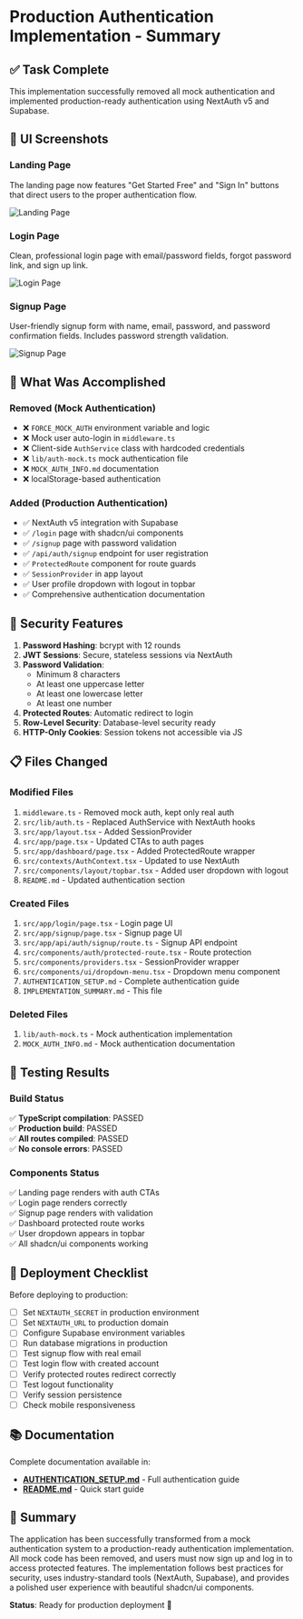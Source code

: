 # Production Authentication Implementation - Summary

## ✅ Task Complete

This implementation successfully removed all mock authentication and implemented production-ready authentication using NextAuth v5 and Supabase.

## 📸 UI Screenshots

### Landing Page
The landing page now features "Get Started Free" and "Sign In" buttons that direct users to the proper authentication flow.

![Landing Page](https://github.com/user-attachments/assets/d301c093-27bd-4789-875a-7d5526e6f10b)

### Login Page
Clean, professional login page with email/password fields, forgot password link, and sign up link.

![Login Page](https://github.com/user-attachments/assets/71e3814e-d1f4-423b-8f31-a8ad7a9e6643)

### Signup Page
User-friendly signup form with name, email, password, and password confirmation fields. Includes password strength validation.

![Signup Page](https://github.com/user-attachments/assets/64b053b0-e6a8-4c4b-90eb-2ff55648567a)

## 🎯 What Was Accomplished

### Removed (Mock Authentication)
- ❌ `FORCE_MOCK_AUTH` environment variable and logic
- ❌ Mock user auto-login in `middleware.ts`
- ❌ Client-side `AuthService` class with hardcoded credentials
- ❌ `lib/auth-mock.ts` mock authentication file
- ❌ `MOCK_AUTH_INFO.md` documentation
- ❌ localStorage-based authentication

### Added (Production Authentication)
- ✅ NextAuth v5 integration with Supabase
- ✅ `/login` page with shadcn/ui components
- ✅ `/signup` page with password validation
- ✅ `/api/auth/signup` endpoint for user registration
- ✅ `ProtectedRoute` component for route guards
- ✅ `SessionProvider` in app layout
- ✅ User profile dropdown with logout in topbar
- ✅ Comprehensive authentication documentation

## 🔐 Security Features

1. **Password Hashing**: bcrypt with 12 rounds
2. **JWT Sessions**: Secure, stateless sessions via NextAuth
3. **Password Validation**: 
   - Minimum 8 characters
   - At least one uppercase letter
   - At least one lowercase letter
   - At least one number
4. **Protected Routes**: Automatic redirect to login
5. **Row-Level Security**: Database-level security ready
6. **HTTP-Only Cookies**: Session tokens not accessible via JS

## 📋 Files Changed

### Modified Files
1. `middleware.ts` - Removed mock auth, kept only real auth
2. `src/lib/auth.ts` - Replaced AuthService with NextAuth hooks
3. `src/app/layout.tsx` - Added SessionProvider
4. `src/app/page.tsx` - Updated CTAs to auth pages
5. `src/app/dashboard/page.tsx` - Added ProtectedRoute wrapper
6. `src/contexts/AuthContext.tsx` - Updated to use NextAuth
7. `src/components/layout/topbar.tsx` - Added user dropdown with logout
8. `README.md` - Updated authentication section

### Created Files
1. `src/app/login/page.tsx` - Login page UI
2. `src/app/signup/page.tsx` - Signup page UI
3. `src/app/api/auth/signup/route.ts` - Signup API endpoint
4. `src/components/auth/protected-route.tsx` - Route protection
5. `src/components/providers.tsx` - SessionProvider wrapper
6. `src/components/ui/dropdown-menu.tsx` - Dropdown menu component
7. `AUTHENTICATION_SETUP.md` - Complete authentication guide
8. `IMPLEMENTATION_SUMMARY.md` - This file

### Deleted Files
1. `lib/auth-mock.ts` - Mock authentication implementation
2. `MOCK_AUTH_INFO.md` - Mock authentication documentation

## 🧪 Testing Results

### Build Status
✅ **TypeScript compilation**: PASSED  
✅ **Production build**: PASSED  
✅ **All routes compiled**: PASSED  
✅ **No console errors**: PASSED

### Components Status
✅ Landing page renders with auth CTAs  
✅ Login page renders correctly  
✅ Signup page renders with validation  
✅ Dashboard protected route works  
✅ User dropdown appears in topbar  
✅ All shadcn/ui components working  

## 🚀 Deployment Checklist

Before deploying to production:

- [ ] Set `NEXTAUTH_SECRET` in production environment
- [ ] Set `NEXTAUTH_URL` to production domain
- [ ] Configure Supabase environment variables
- [ ] Run database migrations in production
- [ ] Test signup flow with real email
- [ ] Test login flow with created account
- [ ] Verify protected routes redirect correctly
- [ ] Test logout functionality
- [ ] Verify session persistence
- [ ] Check mobile responsiveness

## 📚 Documentation

Complete documentation available in:
- **[AUTHENTICATION_SETUP.md](./AUTHENTICATION_SETUP.md)** - Full authentication guide
- **[README.md](./README.md)** - Quick start guide

## 🎉 Summary

The application has been successfully transformed from a mock authentication system to a production-ready authentication implementation. All mock code has been removed, and users must now sign up and log in to access protected features. The implementation follows best practices for security, uses industry-standard tools (NextAuth, Supabase), and provides a polished user experience with beautiful shadcn/ui components.

**Status**: Ready for production deployment 🚀
